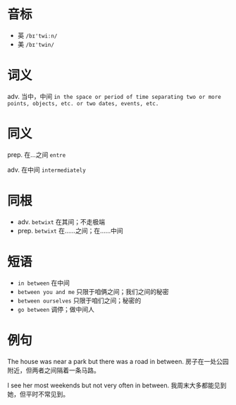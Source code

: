 # 音标

- 英 `/bɪ'twiːn/`
- 美 `/bɪ'twin/`

# 词义

adv. 当中，中间
`in the space or period of time separating two or more points, objects, etc. or two dates, events, etc.`

# 同义

prep. 在…之间
`entre`

adv. 在中间
`intermediately`

# 同根

- adv. `betwixt` 在其间；不走极端
- prep. `betwixt` 在……之间；在……中间

# 短语

- `in between` 在中间
- `between you and me` 只限于咱俩之间；我们之间的秘密
- `between ourselves` 只限于咱们之间；秘密的
- `go between` 调停；做中间人

# 例句

The house was near a park but there was a road in between.
房子在一处公园附近，但两者之间隔着一条马路。

I see her most weekends but not very often in between.
我周末大多都能见到她，但平时不常见到。


